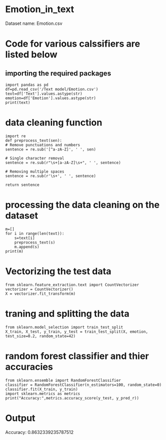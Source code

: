 # Emotion_in_text

Dataset name: Emotion.csv

# Code for various calssifiers are listed below

## importing the required packages

    import pandas as pd
    df=pd.read_csv('/Text model/Emotion.csv')
    text=df['Text'].values.astype(str)
    emotion=df['Emotion'].values.astype(str)
    print(text)

# data cleaning function

    import re
    def preprocess_text(sen):
    # Remove punctuations and numbers
    sentence = re.sub('[^a-zA-Z]', ' ', sen)

    # Single character removal
    sentence = re.sub(r"\s+[a-zA-Z]\s+", ' ', sentence)

    # Removing multiple spaces
    sentence = re.sub(r'\s+', ' ', sentence)

    return sentence
    
# processing the data cleaning on the dataset

    m=[]
    for i in range(len(text)):
        s=text[i]
        preprocess_text(s)
        m.append(s)
    print(m)

# Vectorizing the test data

    from sklearn.feature_extraction.text import CountVectorizer
    vectorizer = CountVectorizer()
    X = vectorizer.fit_transform(m)

# traning and splitting the data

    from sklearn.model_selection import train_test_split
    X_train, X_test, y_train, y_test = train_test_split(X, emotion, test_size=0.2, random_state=42)

# random forest classifier and thier accuracies

    from sklearn.ensemble import RandomForestClassifier
    classifier = RandomForestClassifier(n_estimators=100, random_state=0)
    classifier.fit(X_train, y_train) 
    import sklearn.metrics as metrics
    print("Accuracy:",metrics.accuracy_score(y_test, y_pred_r))

# Output
Accuracy: 0.8632339235787512
